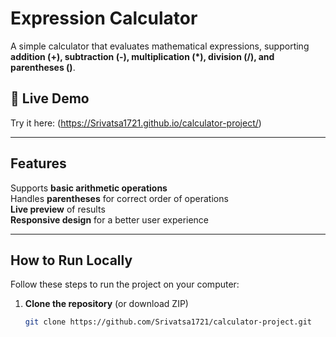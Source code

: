 # Expression Calculator 

A simple calculator that evaluates mathematical expressions, supporting **addition (+), subtraction (-), multiplication (*), division (/), and parentheses ()**.

## 🔹 Live Demo
Try it here: (https://Srivatsa1721.github.io/calculator-project/)

---

##  Features
 Supports **basic arithmetic operations**  
 Handles **parentheses** for correct order of operations  
 **Live preview** of results  
 **Responsive design** for a better user experience  

---

##  How to Run Locally
Follow these steps to run the project on your computer:

1. **Clone the repository** (or download ZIP)
   ```sh
   git clone https://github.com/Srivatsa1721/calculator-project.git
